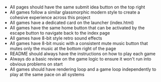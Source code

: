 - All pages should have the same submit idea button on the top right
- All games follow a similar glassmorphic modern style to create a cohesive experience across this project
- All games have a dedicated card on the launcher (index.html)
- All games have the same home button that can be activated by the escape button to navigate back to the index page
- All games have 8-bit style retro sound effects
- All games have 8-bit music with a consistent mute music button that mutes only the music at the bottom right of the page
- README should always have the instructions on how to play each game
- Always do a basic review on the game logic to ensure it won't run into obvious problems on start
- All games should have rendering loop and a game loop independently to play at the same pace on all systems
